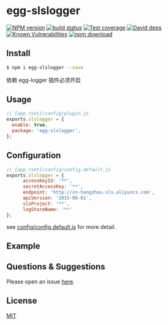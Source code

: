 # egg-slslogger

[![NPM version][npm-image]][npm-url]
[![build status][travis-image]][travis-url]
[![Test coverage][codecov-image]][codecov-url]
[![David deps][david-image]][david-url]
[![Known Vulnerabilities][snyk-image]][snyk-url]
[![npm download][download-image]][download-url]

[npm-image]: https://img.shields.io/npm/v/egg-slslogger.svg?style=flat-square
[npm-url]: https://npmjs.org/package/egg-slslogger
[travis-image]: https://img.shields.io/travis/eggjs/egg-slslogger.svg?style=flat-square
[travis-url]: https://travis-ci.org/eggjs/egg-slslogger
[codecov-image]: https://img.shields.io/codecov/c/github/eggjs/egg-slslogger.svg?style=flat-square
[codecov-url]: https://codecov.io/github/eggjs/egg-slslogger?branch=master
[david-image]: https://img.shields.io/david/eggjs/egg-slslogger.svg?style=flat-square
[david-url]: https://david-dm.org/eggjs/egg-slslogger
[snyk-image]: https://snyk.io/test/npm/egg-slslogger/badge.svg?style=flat-square
[snyk-url]: https://snyk.io/test/npm/egg-slslogger
[download-image]: https://img.shields.io/npm/dm/egg-slslogger.svg?style=flat-square
[download-url]: https://npmjs.org/package/egg-slslogger

<!--
Description here.
-->

## Install

```bash
$ npm i egg-slslogger --save
```

依赖 egg-logger 插件必须开启

## Usage

```js
// {app_root}/config/plugin.js
exports.slslogger = {
  enable: true,
  package: 'egg-slslogger',
};
```

## Configuration

```js
// {app_root}/config/config.default.js
exports.slslogger = {
      accessKeyId: '**',
      secretAccessKey: '**',
      endpoint: 'http://cn-hangzhou.sls.aliyuncs.com',
      apiVersion: '2015-06-01',
      slsProject: '**',
      logStoreName: '**'
};
```

see [config/config.default.js](config/config.default.js) for more detail.

## Example

<!-- example here -->

## Questions & Suggestions

Please open an issue [here](https://github.com/yuzukwok/egg-slslogger/issues).

## License

[MIT](LICENSE)
